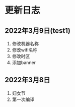 # 更新日志

## 2022年3月9日(test1)

1. 修改机器名称
2. 修改wifi名称
3. 修改时区
4. 添加banner

## 2022年3月8日

1. 妇女节
2. 第一次编译
